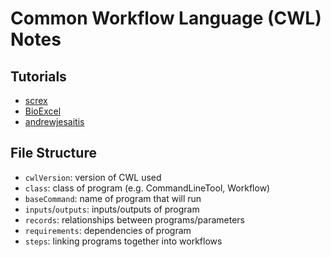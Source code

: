 Common Workflow Language (CWL) Notes
====================================

Tutorials
----------
* [screx](https://github.com/screx/cwl-tutorial)
* [BioExcel](https://www.slideshare.net/BioExcel/bioexcel-webinar-series-introduction-to-the-common-workflow-language-cwl-project)
* [andrewjesaitis](https://andrewjesaitis.com/2017/02/common-workflow-language---a-tutorial-on-making-bioinformatics-repeatable/)

File Structure
--------------
* `cwlVersion`: version of CWL used
* `class`: class of program (e.g. CommandLineTool, Workflow)
* `baseCommand`: name of program that will run
* `inputs`/`outputs`: inputs/outputs of program
* `records`: relationships between programs/parameters
* `requirements`: dependencies of program
* `steps`: linking programs together into workflows

